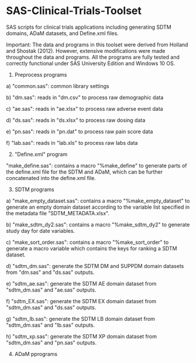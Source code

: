 # SAS-Clinical-Trials-Toolset
SAS scripts for clinical trials applications including generating SDTM domains, ADaM datasets, and Define.xml files.

Important: The data and programs in this toolset were derived from Holland and Shostak (2012). However, extensive modifications were made
throughout the data and programs. All the programs are fully tested and correctly functional under SAS University Edition and Windows 10 OS.

1. Preprocess programs

a) "common.sas": common library settings

b) "dm.sas": reads in "dm.csv" to process raw demographic data

c) "ae.sas": reads in "ae.xlsx" to process raw adverse event data

d) "ds.sas": reads in "ds.xlsx" to process raw dosing data

e) "pn.sas": reads in "pn.dat" to process raw pain score data

f) "lab.sas": reads in "lab.xls" to process raw labs data

2. "Define.xml" program

"make_define.sas": contains a macro "%make_define" to generate parts of the define.xml file for the SDTM and ADaM, which can be further concatenated into the define.xml file.

3. SDTM programs

a) "make_empty_dataset.sas": contains a macro "%make_empty_dataset" to generate an empty domain dataset according to the variable list specified in the metadata file "SDTM_METADATA.xlsx".

b) "make_sdtm_dy2.sas": contains a macro "%make_sdtm_dy2" to generate study day for date variables.

c) "make_sort_order.sas": contains a macro "%make_sort_order" to generate a macro variable which contains the keys for ranking a SDTM dataset.

d) "sdtm_dm.sas": generate the SDTM DM and SUPPDM domain datasets from "dm.sas" and "ds.sas" outputs.

e) "sdtm_ae.sas": generate the SDTM AE domain dataset from "sdtm_dm.sas" and "ae.sas" outputs.

f) "sdtm_EX.sas": generate the SDTM EX domain dataset from "sdtm_dm.sas" and "ds.sas" outputs.

g) "sdtm_lb.sas": generate the SDTM LB domain dataset from "sdtm_dm.sas" and "lb.sas" outputs.

h) "sdtm_xp.sas": generate the SDTM XP domain dataset from "sdtm_dm.sas" and "pn.sas" outputs.

4. ADaM pprograms
